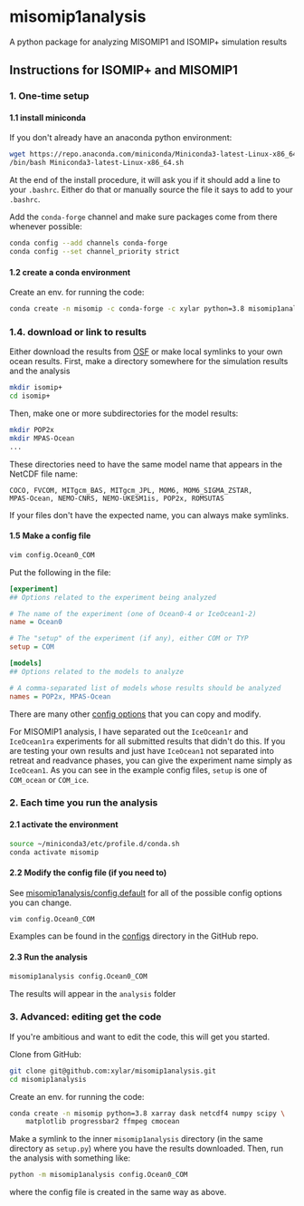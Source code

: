 # misomip1analysis
A python package for analyzing MISOMIP1 and ISOMIP+ simulation results

## Instructions for ISOMIP+ and MISOMIP1

### 1. One-time setup
#### 1.1 install miniconda 

If you don't already have an anaconda python environment:
``` bash
wget https://repo.anaconda.com/miniconda/Miniconda3-latest-Linux-x86_64.sh
/bin/bash Miniconda3-latest-Linux-x86_64.sh
```
At the end of the install procedure, it will ask you if it should add a line to
your `.bashrc`.  Either do that or manually source the file it says to add to 
your `.bashrc`.

Add the `conda-forge` channel and make sure packages come from there
whenever possible:
```bash
conda config --add channels conda-forge
conda config --set channel_priority strict
```

#### 1.2 create a conda environment
 
 Create an env. for running the code:
``` bash
conda create -n misomip -c conda-forge -c xylar python=3.8 misomip1analysis
```

### 1.4. download or link to results

Either download the results from [OSF](https://osf.io/3p8e7/) or make local
symlinks to your own ocean results.  First, make a directory somewhere for the
simulation results and the analysis
``` bash
mkdir isomip+
cd isomip+
```
Then, make one or more subdirectories for the model results:
``` bash
mkdir POP2x
mkdir MPAS-Ocean
...
```
These directories need to have the same model name that appears in the
NetCDF file name:
```
COCO, FVCOM, MITgcm_BAS, MITgcm_JPL, MOM6, MOM6_SIGMA_ZSTAR,
MPAS-Ocean, NEMO-CNRS, NEMO-UKESM1is, POP2x, ROMSUTAS
```
If your files don't have the expected name, you can always make symlinks.

#### 1.5 Make a config file

``` bash
vim config.Ocean0_COM
```
Put the following in the file:
``` ini
[experiment]
## Options related to the experiment being analyzed

# The name of the experiment (one of Ocean0-4 or IceOcean1-2)
name = Ocean0

# The "setup" of the experiment (if any), either COM or TYP
setup = COM

[models]
## Options related to the models to analyze

# A comma-separated list of models whose results should be analyzed
names = POP2x, MPAS-Ocean
```

There are many other [config options](https://github.com/xylar/misomip1analysis/blob/master/misomip1analysis/config.default) 
that you can copy and modify.

For MISOMIP1 analysis, I have separated out the `IceOcean1r` and `IceOcean1ra`
experiments for all submitted results that didn't do this.  If you are testing
your own results and just have `IceOcean1` not separated into retreat and 
readvance phases, you can give the experiment name simply as `IceOcean1`.
As you can see in the example config files, `setup` is one of `COM_ocean` or 
`COM_ice`.

### 2. Each time you run the analysis
#### 2.1 activate the environment
``` bash
source ~/miniconda3/etc/profile.d/conda.sh
conda activate misomip
```

#### 2.2 Modify the config file (if you need to)

See [misomip1analysis/config.default](https://github.com/xylar/misomip1analysis/blob/master/misomip1analysis/config.default)
for all of the possible config options you can change.

``` bash
vim config.Ocean0_COM
```

Examples can be found in the [configs](https://github.com/xylar/misomip1analysis/blob/master/configs/)
directory in the GitHub repo.

#### 2.3 Run the analysis

``` bash
misomip1analysis config.Ocean0_COM
```

The results will appear in the `analysis` folder

### 3. Advanced: editing get the code

If you're ambitious and want to edit the code, this will get you started.

Clone from GitHub:
``` bash
git clone git@github.com:xylar/misomip1analysis.git
cd misomip1analysis
```

Create an env. for running the code:
``` bash
conda create -n misomip python=3.8 xarray dask netcdf4 numpy scipy \
    matplotlib progressbar2 ffmpeg cmocean
```

Make a symlink to the inner `misomip1analysis` directory (in the same 
directory as `setup.py`) where you have the results downloaded.  Then, run
the analysis with something like:
``` bash
python -m misomip1analysis config.Ocean0_COM
```
where the config file is created in the same way as above.